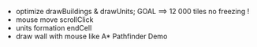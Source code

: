 
   - optimize drawBuildings & drawUnits; GOAL ==> 12 000 tiles no freezing !
   - mouse move scrollClick
   - units formation endCell
   - draw wall with mouse like A* Pathfinder Demo